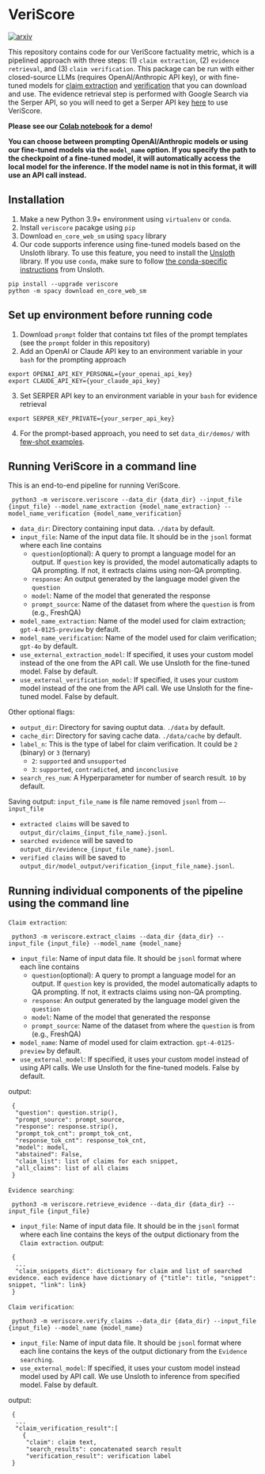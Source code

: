 # VeriScore

[![arxiv](https://img.shields.io/badge/arXiv-2406.19276-b31b1b.svg)](https://arxiv.org/abs/2406.19276)

This repository contains code for our VeriScore factuality metric, which is a pipelined approach with three steps: (1) `claim extraction`, (2) `evidence retrieval`, and (3) `claim verification`. This package can be run with either closed-source LLMs (requires OpenAI/Anthropic API key), or with fine-tuned models for [claim extraction](https://huggingface.co/SYX/mistral_based_claim_extractor) and [verification](https://huggingface.co/SYX/llama3_based_claim_verifier) that you can download and use. The evidence retrieval step is performed with Google Search via the Serper API, so you will need to get a Serper API key [here](https://serper.dev/) to use VeriScore.

**Please see our [Colab notebook](https://colab.research.google.com/drive/14cJsd5xu-paXb1ld72kF3WA97qzcyEn1?authuser=1#scrollTo=uhfwyPWBUojR) for a demo!** 

**You can choose between prompting OpenAI/Anthropic models or using our fine-tuned models via the `model_name` option. If you specify the path to the checkpoint of a fine-tuned model, it will automatically access the local model for the inference. If the model name is not in this format, it will use an API call instead.**

## Installation
1. Make a new Python 3.9+ environment using `virtualenv` or `conda`. 
2. Install `veriscore` pacakge using `pip`
3. Download `en_core_web_sm` using `spacy` library
4. Our code supports inference using fine-tuned models based on the Unsloth library. To use this feature, you need to install the [Unsloth](https://github.com/unslothai/unsloth) library. If you use `conda`, make sure to follow [the conda-specific instructions](https://github.com/unslothai/unsloth?tab=readme-ov-file#conda-installation) from Unsloth.
```
pip install --upgrade veriscore
python -m spacy download en_core_web_sm
```

## Set up environment before running code
1. Download `prompt` folder that contains txt files of the prompt templates (see the `prompt` folder in this repository)
2. Add an OpenAI or Claude API key to an environment variable in your `bash` for the prompting approach
```
export OPENAI_API_KEY_PERSONAL={your_openai_api_key}
export CLAUDE_API_KEY={your_claude_api_key}
```
3. Set SERPER API key to an environment variable in your `bash` for evidence retrieval
```
export SERPER_KEY_PRIVATE={your_serper_api_key}
```
4. For the prompt-based approach, you need to set `data_dir/demos/` with [few-shot examples](https://github.com/Yixiao-Song/VeriScore/blob/main/data/demos/few_shot_examples.jsonl).

## Running VeriScore in a command line
This is an end-to-end pipeline for running VeriScore.
```
 python3 -m veriscore.veriscore --data_dir {data_dir} --input_file {input_file} --model_name_extraction {model_name_extraction} --model_name_verification {model_name_verification}
```
* `data_dir`: Directory containing input data. `./data` by default.
* `input_file`: Name of the input data file. It should be in the `jsonl` format where each line contains
    * `question`(optional): A query to prompt a language model for an output. If `question` key is provided, the model automatically adapts to QA prompting. If not, it extracts claims using non-QA prompting.
    * `response`: An output generated by the language model given the `question`
    * `model`: Name of the model that generated the response
    * `prompt_source`: Name of the dataset from where the `question` is from (e.g., FreshQA)
* `model_name_extraction`: Name of the model used for claim extraction; `gpt-4-0125-preview` by default.
* `model_name_verification`: Name of the model used for claim verification; `gpt-4o` by default.
* `use_external_extraction_model`: If specified, it uses your custom model instead of the one from the API call. We use Unsloth for the fine-tuned model. False by default.
* `use_external_verification_model`: If specified, it uses your custom model instead of the one from the API call. We use Unsloth for the fine-tuned model. False by default.

Other optional flags:

* `output_dir`: Directory for saving ouptut data. `./data` by default.
* `cache_dir`: Directory for saving cache data. `./data/cache` by default.
* `label_n`: This is the type of label for claim verification. It could be `2` (binary) or `3` (ternary)
    * `2`: `supported` and `unsupported`
    * `3`: `supported`, `contradicted`, and `inconclusive`
* `search_res_num`: A Hyperparameter for number of search result. `10` by default.

Saving output: 
`input_file_name` is file name removed `jsonl` from `—-input_file`
* `extracted claims` will be saved to `output_dir/claims_{input_file_name}.jsonl`.
* `searched evidence` will be saved to `output_dir/evidence_{input_file_name}.jsonl`.
* `verified claims` will be saved to `output_dir/model_output/verification_{input_file_name}.jsonl`.

## Running individual components of the pipeline using the command line
`Claim extraction`:
```
 python3 -m veriscore.extract_claims --data_dir {data_dir} --input_file {input_file} --model_name {model_name} 
```
* `input_file`: Name of input data file. It should be `jsonl` format where each line contains
    * `question`(optional): A query to prompt a language model for an output. If `question` key is provided, the model automatically adapts to QA prompting. If not, it extracts claims using non-QA prompting.
    * `response`: An output generated by the language model given the `question`
    * `model`: Name of the model that generated the response
    * `prompt_source`: Name of the dataset from where the `question` is from (e.g., FreshQA)
* `model_name`: Name of model used for claim extraction. `gpt-4-0125-preview` by default.
* `use_external_model`: If specified, it uses your custom model instead of using API calls. We use Unsloth for the fine-tuned models. False by default.

output:
```dictionary
 {
  "question": question.strip(),
  "prompt_source": prompt_source,
  "response": response.strip(),
  "prompt_tok_cnt": prompt_tok_cnt,
  "response_tok_cnt": response_tok_cnt,
  "model": model,
  "abstained": False,  
  "claim_list": list of claims for each snippet,
  "all_claims": list of all claims
 }
```
`Evidence searching`:
```
 python3 -m veriscore.retrieve_evidence --data_dir {data_dir} --input_file {input_file}
```
* `input_file`: Name of input data file. It should be in the `jsonl` format where each line contains the keys of the output dictionary from the `Claim extraction`.
output:
```dictionary
 {
  ...
  "claim_snippets_dict": dictionary for claim and list of searched evidence. each evidence have dictionary of {"title": title, "snippet": snippet, "link": link}
 }
```

`Claim verification`:
```
 python3 -m veriscore.verify_claims --data_dir {data_dir} --input_file {input_file} --model_name {model_name}
```
* `input_file`: Name of input data file. It should be `jsonl` format where each line contains the keys of the output dictionary from the `Evidence searching`.
* `use_external_model`: If specified, it uses your custom model instead model used by API call. We use Unsloth to inference from specified model. False by default.

output:
```dictionary
 {
  ...
  "claim_verification_result":[
    {
     "claim": claim text,
     "search_results": concatenated search result
     "verification_result": verification label
 }
```
